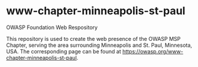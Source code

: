 # www-chapter-minneapolis-st-paul
OWASP Foundation Web Respository

This repository is used to create the web presence of the OWASP MSP Chapter,
serving the area surrounding Minneapolis and St. Paul, Minnesota, USA.
The corresponding page can be found at https://owasp.org/www-chapter-minneapolis-st-paul.

